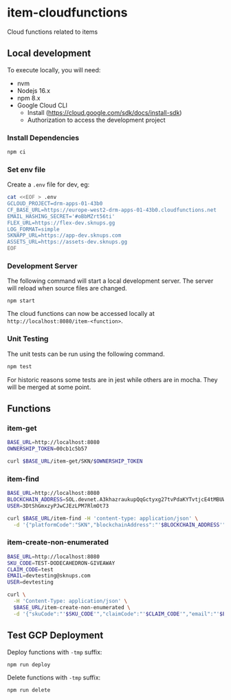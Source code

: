 # item-cloudfunctions
Cloud functions related to items

## Local development

To execute locally, you will need:

* nvm
* Nodejs 16.x
* npm 8.x
* Google Cloud CLI
  * Install (https://cloud.google.com/sdk/docs/install-sdk)
  * Authorization to access the development project 

### Install Dependencies

```bash
npm ci
```

### Set env file

Create a `.env` file for dev, eg:

```bash
cat <<EOF > .env
GCLOUD_PROJECT=drm-apps-01-43b0
CF_BASE_URL=https://europe-west2-drm-apps-01-43b0.cloudfunctions.net
EMAIL_HASHING_SECRET='#oBbMZrt56ti'
FLEX_URL=https://flex-dev.sknups.gg
LOG_FORMAT=simple
SKNAPP_URL=https://app-dev.sknups.com
ASSETS_URL=https://assets-dev.sknups.gg
EOF
```

### Development Server

The following command will start a local development server. The server will reload when source files are changed.

```
npm start
```

The cloud functions can now be accessed locally at `http://localhost:8080/item-<function>`.

### Unit Testing

The unit tests can be run using the following command.

```bash
npm test
```

For historic reasons some tests are in jest while others are in mocha. They will be merged at some point.

## Functions

### item-get

```bash
BASE_URL=http://localhost:8080
OWNERSHIP_TOKEN=00cb1c5b57

curl $BASE_URL/item-get/SKN/$OWNERSHIP_TOKEN
```

### item-find

```bash
BASE_URL=http://localhost:8080
BLOCKCHAIN_ADDRESS=SOL.devnet.A3khazraukupQqGctyxg27tvPdaKYTvtjcE4tMBUW7D8
USER=3DtShGmxzyPJwCJEzLPM7RlmOt73

curl $BASE_URL/item-find -H 'content-type: application/json' \
  -d '{"platformCode":"SKN","blockchainAddress":"'$BLOCKCHAIN_ADDRESS'","user":"'$USER'"}'
```

### item-create-non-enumerated

```bash
BASE_URL=http://localhost:8080
SKU_CODE=TEST-DODECAHEDRON-GIVEAWAY
CLAIM_CODE=test
EMAIL=devtesting@sknups.com
USER=devtesting

curl \
  -H 'Content-Type: application/json' \
  $BASE_URL/item-create-non-enumerated \
  -d '{"skuCode":"'$SKU_CODE'","claimCode":"'$CLAIM_CODE'","email":"'$EMAIL'","user":"'$USER'"}'
```

## Test GCP Deployment

Deploy functions with `-tmp` suffix:

```bash
npm run deploy
```

Delete functions with `-tmp` suffix:

```bash
npm run delete
```
